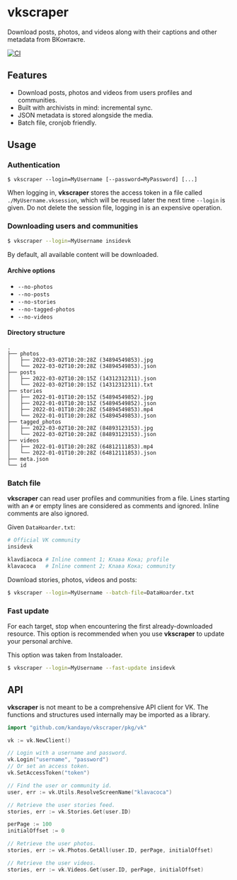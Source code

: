 # vkscraper

Download posts, photos, and videos along with their captions and other metadata
from ВКонтакте.

[![CI](https://github.com/kandayo/vkscraper/actions/workflows/ci.yml/badge.svg)](https://github.com/kandayo/vkscraper/actions/workflows/ci.yml)

## Features

 - Download posts, photos and videos from users profiles and communities.
 - Built with archivists in mind: incremental sync.
 - JSON metadata is stored alongside the media.
 - Batch file, cronjob friendly.

## Usage

### Authentication

```
$ vkscraper --login=MyUsername [--password=MyPassword] [...]
```

When logging in, **vkscraper** stores the access token in a file called
`./MyUsername.vksession`, which will be reused later the next time `--login` is
given. Do not delete the session file, logging in is an expensive operation.

### Downloading users and communities

```sh
$ vkscraper --login=MyUsername insidevk
```

By default, all available content will be downloaded.

#### Archive options

 - `--no-photos`
 - `--no-posts`
 - `--no-stories`
 - `--no-tagged-photos`
 - `--no-videos`

#### Directory structure

```
.
├── photos
│   ├── 2022-03-02T10:20:28Z (34894549853).jpg
│   └── 2022-03-02T10:20:28Z (34894549853).json
├── posts
│   ├── 2022-03-02T10:20:15Z (14312312311).json
│   └── 2022-03-02T10:20:15Z (14312312311).txt
├── stories
│   ├── 2022-01-01T10:20:15Z (54894549852).jpg
│   ├── 2022-01-01T10:20:15Z (54894549852).json
│   ├── 2022-01-01T10:20:28Z (54894549853).mp4
│   └── 2022-01-01T10:20:28Z (54894549853).json
├── tagged_photos
│   ├── 2022-03-02T10:20:28Z (84893123153).jpg
│   └── 2022-03-02T10:20:28Z (84893123153).json
├── videos
│   ├── 2022-01-01T10:20:28Z (64812111853).mp4
│   └── 2022-01-01T10:20:28Z (64812111853).json
├── meta.json
└── id
```

### Batch file

**vkscraper** can read user profiles and communities from a file. Lines starting
with an `#` or empty lines are considered as comments and ignored. Inline
comments are also ignored.

Given `DataHoarder.txt`:

```sh
# Official VK community
insidevk

klavdiacoca # Inline comment 1; Клава Кока; profile
klavacoca   # Inline comment 2; Клава Кока; community
```

Download stories, photos, videos and posts:

```sh
$ vkscraper --login=MyUsername --batch-file=DataHoarder.txt
```

### Fast update

For each target, stop when encountering the first already-downloaded resource.
This option is recommended when you use **vkscraper** to update your personal
archive.

This option was taken from Instaloader.

```sh
$ vkscraper --login=MyUsername --fast-update insidevk
```

## API

**vkscraper** is not meant to be a comprehensive API client for VK. The
functions and structures used internally may be imported as a library.

```go
import "github.com/kandayo/vkscraper/pkg/vk"

vk := vk.NewClient()

// Login with a username and password.
vk.Login("username", "password")
// Or set an access token.
vk.SetAccessToken("token")

// Find the user or community id.
user, err := vk.Utils.ResolveScreenName("klavacoca")

// Retrieve the user stories feed.
stories, err := vk.Stories.Get(user.ID)

perPage := 100
initialOffset := 0

// Retrieve the user photos.
stories, err := vk.Photos.GetAll(user.ID, perPage, initialOffset)

// Retrieve the user videos.
stories, err := vk.Videos.Get(user.ID, perPage, initialOffset)
```
